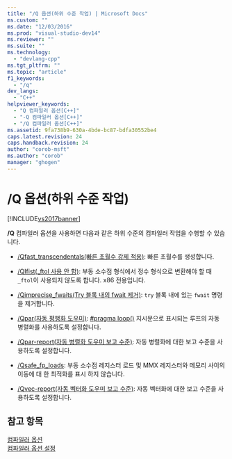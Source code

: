 ```yaml
---
title: "/Q 옵션(하위 수준 작업) | Microsoft Docs"
ms.custom: ""
ms.date: "12/03/2016"
ms.prod: "visual-studio-dev14"
ms.reviewer: ""
ms.suite: ""
ms.technology: 
  - "devlang-cpp"
ms.tgt_pltfrm: ""
ms.topic: "article"
f1_keywords: 
  - "/q"
dev_langs: 
  - "C++"
helpviewer_keywords: 
  - "Q 컴파일러 옵션[C++]"
  - "-Q 컴파일러 옵션[C++]"
  - "/Q 컴파일러 옵션[C++]"
ms.assetid: 9fa738b9-630a-4bde-bc87-bdfa30552be4
caps.latest.revision: 24
caps.handback.revision: 24
author: "corob-msft"
ms.author: "corob"
manager: "ghogen"
---
```

# /Q 옵션(하위 수준 작업)
[!INCLUDE[vs2017banner](../../assembler/inline/includes/vs2017banner.md)]

**\/Q** 컴파일러 옵션을 사용하면 다음과 같은 하위 수준의 컴파일러 작업을 수행할 수 있습니다.  
  
-   [\/Qfast\_transcendentals\(빠른 초월수 강제 적용\)](../../build/reference/qfast-transcendentals-force-fast-transcendentals.md): 빠른 초월수를 생성합니다.  
  
-   [\/QIfist\(\_ftol 사용 안 함\)](../../build/reference/qifist-suppress-ftol.md): 부동 소수점 형식에서 정수 형식으로 변환해야 할 때 `_ftol`이 사용되지 않도록 합니다. x86 전용입니다.  
  
-   [\/Qimprecise\_fwaits\(Try 블록 내의 fwait 제거\)](../../build/reference/qimprecise-fwaits-remove-fwaits-inside-try-blocks.md): `try` 블록 내에 있는 `fwait` 명령을 제거합니다.  
  
-   [\/Qpar\(자동 평행화 도우미\)](../../build/reference/qpar-auto-parallelizer.md): [\#pragma loop\(\)](../../preprocessor/loop.md) 지시문으로 표시되는 루프의 자동 병렬화를 사용하도록 설정합니다.  
  
-   [\/Qpar\-report\(자동 병렬화 도우미 보고 수준\)](../../build/reference/qpar-report-auto-parallelizer-reporting-level.md): 자동 병렬화에 대한 보고 수준을 사용하도록 설정합니다.  
  
-   [\/Qsafe\_fp\_loads](../../build/reference/qsafe-fp-loads.md): 부동 소수점 레지스터 로드 및 MMX 레지스터와 메모리 사이의 이동에 대 한 최적화를 표시 하지 않습니다.  
  
-   [\/Qvec\-report\(자동 벡터화 도우미 보고 수준\)](../../build/reference/qvec-report-auto-vectorizer-reporting-level.md): 자동 벡터화에 대한 보고 수준을 사용하도록 설정합니다.  
  
## 참고 항목  
 [컴파일러 옵션](../../build/reference/compiler-options.md)   
 [컴파일러 옵션 설정](../../build/reference/setting-compiler-options.md)